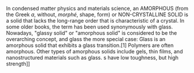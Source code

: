 In condensed matter physics and materials science, an AMORPHOUS (from the Greek _a_, without, _morphé_, shape, form) or NON-CRYSTALLINE SOLID is a solid that lacks the long-range order that is characteristic of a crystal. In some older books, the term has been used synonymously with glass. Nowadays, "glassy solid" or "amorphous solid" is considered to be the overarching concept, and glass the more special case: Glass is an amorphous solid that exhibits a glass transition.[1] Polymers are often amorphous. Other types of amorphous solids include gels, thin films, and nanostructured materials such as glass. s have low toughness, but high strength]]
